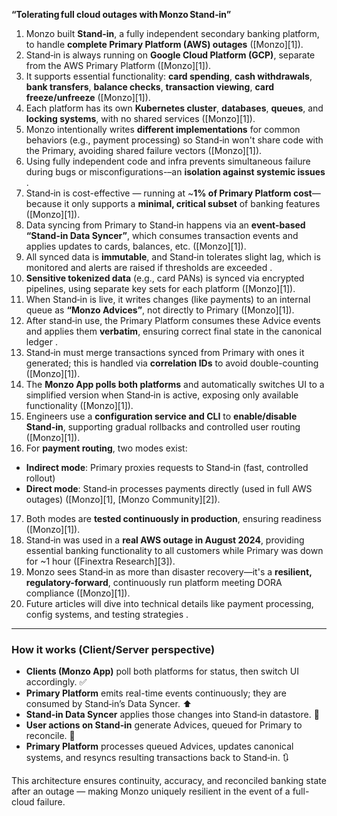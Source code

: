 **“Tolerating full cloud outages with Monzo Stand‑in”**

1. Monzo built **Stand‑in**, a fully independent secondary banking platform, to handle **complete Primary Platform (AWS) outages** ([Monzo][1]).
2. Stand‑in is always running on **Google Cloud Platform (GCP)**, separate from the AWS Primary Platform ([Monzo][1]).
3. It supports essential functionality: **card spending**, **cash withdrawals**, **bank transfers**, **balance checks**, **transaction viewing**, **card freeze/unfreeze** ([Monzo][1]).
4. Each platform has its own **Kubernetes cluster**, **databases**, **queues**, and **locking systems**, with no shared services ([Monzo][1]).
5. Monzo intentionally writes **different implementations** for common behaviors (e.g., payment processing) so Stand‑in won't share code with the Primary, avoiding shared failure vectors ([Monzo][1]).
6. Using fully independent code and infra prevents simultaneous failure during bugs or misconfigurations-–an **isolation against systemic issues** .
7. Stand‑in is cost-effective — running at \~**1% of Primary Platform cost**—because it only supports a **minimal, critical subset** of banking features ([Monzo][1]).
8. Data syncing from Primary to Stand‑in happens via an **event-based “Stand-in Data Syncer”**, which consumes transaction events and applies updates to cards, balances, etc. ([Monzo][1]).
9. All synced data is **immutable**, and Stand‑in tolerates slight lag, which is monitored and alerts are raised if thresholds are exceeded .
10. **Sensitive tokenized data** (e.g., card PANs) is synced via encrypted pipelines, using separate key sets for each platform ([Monzo][1]).
11. When Stand‑in is live, it writes changes (like payments) to an internal queue as **“Monzo Advices”**, not directly to Primary ([Monzo][1]).
12. After stand‑in use, the Primary Platform consumes these Advice events and applies them **verbatim**, ensuring correct final state in the canonical ledger .
13. Stand‑in must merge transactions synced from Primary with ones it generated; this is handled via **correlation IDs** to avoid double-counting ([Monzo][1]).
14. The **Monzo App polls both platforms** and automatically switches UI to a simplified version when Stand‑in is active, exposing only available functionality ([Monzo][1]).
15. Engineers use a **configuration service and CLI** to **enable/disable Stand‑in**, supporting gradual rollbacks and controlled user routing ([Monzo][1]).
16. For **payment routing**, two modes exist:

* **Indirect mode**: Primary proxies requests to Stand‑in (fast, controlled rollout)
* **Direct mode**: Stand‑in processes payments directly (used in full AWS outages) ([Monzo][1], [Monzo Community][2]).

17. Both modes are **tested continuously in production**, ensuring readiness ([Monzo][1]).
18. Stand‑in was used in a **real AWS outage in August 2024**, providing essential banking functionality to all customers while Primary was down for \~1 hour ([Finextra Research][3]).
19. Monzo sees Stand‑in as more than disaster recovery—it's a **resilient, regulatory-forward**, continuously run platform meeting DORA compliance ([Monzo][1]).
20. Future articles will dive into technical details like payment processing, config systems, and testing strategies .

---

### How it works (Client/Server perspective)

* **Clients (Monzo App)** poll both platforms for status, then switch UI accordingly. ✅
* **Primary Platform** emits real-time events continuously; they are consumed by Stand‑in’s Data Syncer. ⬆️
* **Stand‑in Data Syncer** applies those changes into Stand‑in datastore. 🔄
* **User actions on Stand‑in** generate Advices, queued for Primary to reconcile. 📨
* **Primary Platform** processes queued Advices, updates canonical systems, and resyncs resulting transactions back to Stand‑in. 🔃

This architecture ensures continuity, accuracy, and reconciled banking state after an outage — making Monzo uniquely resilient in the event of a full-cloud failure.